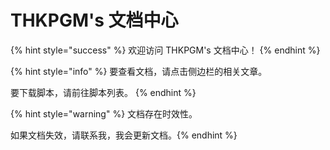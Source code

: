 # THKPGM's 文档中心

{% hint style="success" %} 欢迎访问 THKPGM's 文档中心！ {% endhint %}

{% hint style="info" %} 要查看文档，请点击侧边栏的相关文章。

要下载脚本，请前往脚本列表。 {% endhint %}

{% hint style="warning" %} 文档存在时效性。

如果文档失效，请联系我，我会更新文档。{% endhint %}
